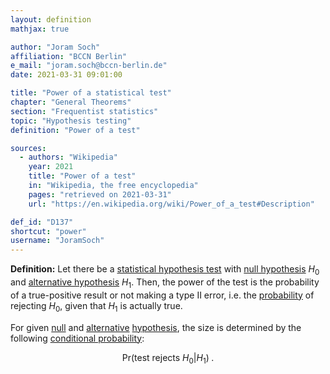```yaml
---
layout: definition
mathjax: true

author: "Joram Soch"
affiliation: "BCCN Berlin"
e_mail: "joram.soch@bccn-berlin.de"
date: 2021-03-31 09:01:00

title: "Power of a statistical test"
chapter: "General Theorems"
section: "Frequentist statistics"
topic: "Hypothesis testing"
definition: "Power of a test"

sources:
  - authors: "Wikipedia"
    year: 2021
    title: "Power of a test"
    in: "Wikipedia, the free encyclopedia"
    pages: "retrieved on 2021-03-31"
    url: "https://en.wikipedia.org/wiki/Power_of_a_test#Description"

def_id: "D137"
shortcut: "power"
username: "JoramSoch"
---
```



**Definition:** Let there be a [statistical hypothesis test](/D/test) with [null hypothesis](/D/h0) $H_0$ and [alternative hypothesis](/D/h1) $H_1$. Then, the power of the test is the probability of a true-positive result or not making a type II error, i.e. the [probability](/D/prob) of rejecting $H_0$, given that $H_1$ is actually true.

For given [null](/D/h0) and [alternative](/D/h1) [hypothesis](/D/hyp), the size is determined by the following [conditional probability](/D/prob-cond):

$$ \label{eq:power}
\mathrm{Pr}(\text{test rejects } H_0 \vert H_1) \; .
$$